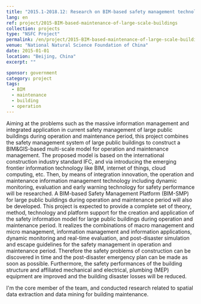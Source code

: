 ```yaml
---
title: "2015.1-2018.12: Research on BIM-based safety management technologies for large public buildings during operation and maintenance"
lang: en
ref: project/2015-BIM-based-maintenance-of-large-scale-buildings
collection: projects
type: "NSFC Project"
permalink: /en/project/2015-BIM-based-maintenance-of-large-scale-buildings
venue: "National Natural Science Foundation of China"
date: 2015-01-01
location: "Beijing, China"
excerpt: ""

sponsor: government
category: project
tags: 
  - BIM
  - maintenance
  - building
  - operation
---
```


Aiming at the problems such as the massive information management and integrated application in current safety management of large public buildings during operation and maintenance period, this project combines the safety management system of large public buildings to construct a BIM&GIS-based multi-scale model for operation and maintenance management. The proposed model is based on the international construction industry standard IFC, and via introducing the emerging frontier information technology like BIM, internet of things, cloud computing, etc. Then, by means of integration innovation, the operation and maintenance information management technology including dynamic monitoring, evaluation and early warning technology for safety performance will be researched. A BIM-based Safety Management Platform (BIM-SMP) for large public buildings during operation and maintenance period will also be developed. This project is expected to provide a complete set of theory, method, technology and platform support for the creation and application of the safety information model for large public buildings during operation and maintenance period. It realizes the combinations of macro management and micro management, information management and information applications, dynamic monitoring and real-time evaluation, and post-disaster simulation and escape guidelines for the safety management in operation and maintenance period. Therefore the safety problems of construction can be discovered in time and the post-disaster emergency plan can be made as soon as possible. Furthermore, the safety performances of the 
building  structure  and  affiliated  mechanical  and  electrical,  plumbing  (MEP) equipment are improved and the building disaster losses will be reduced. 

I'm the core member of the team, and conducted research related to spatial data extraction and data mining for building maintenance.